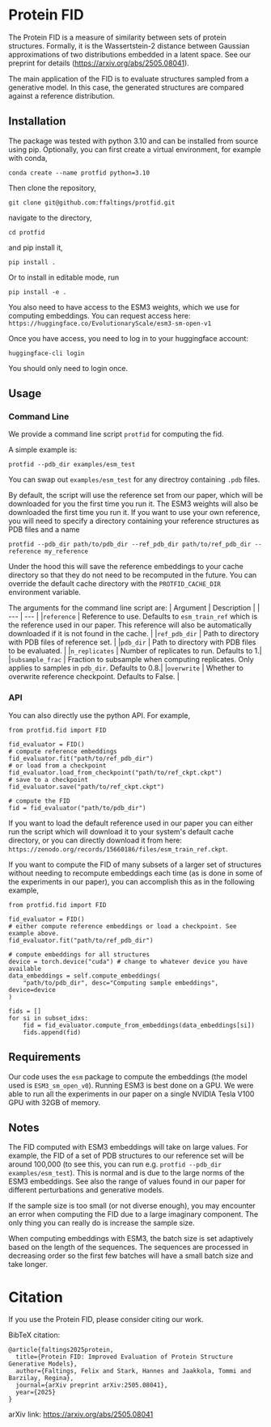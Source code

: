 # Protein FID

The Protein FID is a measure of similarity between sets of protein structures. Formally, it is the Wassertstein-2 distance between Gaussian approximations of two distributions embedded in a latent space. See our preprint for details (https://arxiv.org/abs/2505.08041). 

The main application of the FID is to evaluate structures sampled from a generative model. In this case, the generated structures are compared against a reference distribution.

## Installation

The package was tested with python 3.10 and can be installed from source using pip. Optionally, you can first create a virtual environment, for example with conda,

`conda create --name protfid python=3.10`

Then clone the repository,

`git clone git@github.com:ffaltings/protfid.git`

navigate to the directory,

`cd protfid`

and pip install it,

`pip install .`

Or to install in editable mode, run

`pip install -e .`

You also need to have access to the ESM3 weights, which we use for computing embeddings. You can request access here: `https://huggingface.co/EvolutionaryScale/esm3-sm-open-v1`

Once you have access, you need to log in to your huggingface account:

`huggingface-cli login`

You should only need to login once.

## Usage

### Command Line
We provide a command line script `protfid` for computing the fid. 

A simple example is:

`protfid --pdb_dir examples/esm_test`

You can swap out `examples/esm_test` for any directroy containing `.pdb` files.

By default, the script will use the reference set from our paper, which will be downloaded for you the first time you run it. The ESM3 weights will also be downloaded the first time you run it. If you want to use your own reference, you will need to specify a directory containing your reference structures as PDB files and a name

`protfid --pdb_dir path/to/pdb_dir --ref_pdb_dir path/to/ref_pdb_dir --reference my_reference`

Under the hood this will save the reference embeddings to your cache directory so that they do not need to be recomputed in the future. You can override the default cache directory with the `PROTFID_CACHE_DIR` environment variable.

The arguments for the command line script are:
| Argument | Description |
| --- | --- |
|`reference`        | Reference to use. Defaults to `esm_train_ref` which is the reference used in our paper. This reference will also be automatically downloaded if it is not found in the cache. |
|`ref_pdb_dir`      | Path to directory with PDB files of reference set. |
|`pdb_dir`          | Path to directory with PDB files to be evaluated. |
|`n_replicates`     | Number of replicates to run. Defaults to 1.|
|`subsample_frac`   | Fraction to subsample when computing replicates. Only applies to samples in `pdb_dir`. Defaults to 0.8.| 
|`overwrite`        | Whether to overwrite reference checkpoint. Defaults to False. |   

### API
You can also directly use the python API. For example,

```
from protfid.fid import FID

fid_evaluator = FID()
# compute reference embeddings
fid_evaluator.fit("path/to/ref_pdb_dir")
# or load from a checkpoint
fid_evaluator.load_from_checkpoint("path/to/ref_ckpt.ckpt")
# save to a checkpoint
fid_evaluator.save("path/to/ref_ckpt.ckpt")

# compute the FID
fid = fid_evaluator("path/to/pdb_dir")
```

If you want to load the default reference used in our paper you can either run the script which will download it to your system's default cache directory, or you can directly download it from here: `https://zenodo.org/records/15660186/files/esm_train_ref.ckpt`.

If you want to compute the FID of many subsets of a larger set of structures without needing to recompute embeddings each time (as is done in some of the experiments in our paper), you can accomplish this as in the following example,

```
from protfid.fid import FID

fid_evaluator = FID()
# either compute reference embeddings or load a checkpoint. See example above.
fid_evaluator.fit("path/to/ref_pdb_dir")

# compute embeddings for all structures
device = torch.device("cuda") # change to whatever device you have available
data_embeddings = self.compute_embeddings(
    "path/to/pdb_dir", desc="Computing sample embeddings", device=device
)

fids = []
for si in subset_idxs:
    fid = fid_evaluator.compute_from_embeddings(data_embeddings[si])
    fids.append(fid)
```

## Requirements

Our code uses the `esm` package to compute the embeddings (the model used is `ESM3_sm_open_v0`). Running ESM3 is best done on a GPU. We were able to run all the experiments in our paper on a single NVIDIA Tesla V100 GPU with 32GB of memory.

## Notes

The FID computed with ESM3 embeddings will take on large values. For example, the FID of a set of PDB structures to our reference set will be around 100,000 (to see this, you can run e.g. `protfid --pdb_dir examples/esm_test`). This is normal and is due to the large norms of the ESM3 embeddings. See also the range of values found in our paper for different perturbations and generative models.

If the sample size is too small (or not diverse enough), you may encounter an error when computing the FID due to a large imaginary component. The only thing you can really do is increase the sample size.

When computing embeddings with ESM3, the batch size is set adaptively based on the length of the sequences. The sequences are processed in decreasing order so the first few batches will have a small batch size and take longer.

# Citation
If you use the Protein FID, please consider citing our work.

BibTeX citation:
```
@article{faltings2025protein,
  title={Protein FID: Improved Evaluation of Protein Structure Generative Models},
  author={Faltings, Felix and Stark, Hannes and Jaakkola, Tommi and Barzilay, Regina},
  journal={arXiv preprint arXiv:2505.08041},
  year={2025}
}
```

arXiv link: https://arxiv.org/abs/2505.08041